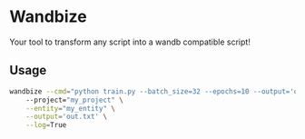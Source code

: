 # Wandbize

Your tool to transform any script into a wandb compatible script!

## Usage

```bash
wandbize --cmd="python train.py --batch_size=32 --epochs=10 --output='out.txt'" \ 
    --project="my_project" \
    --entity="my_entity" \
    --output='out.txt' \
    --log=True
```

